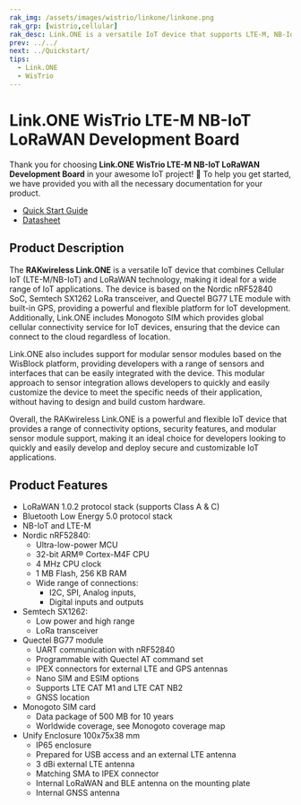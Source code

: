 ```yaml
---
rak_img: /assets/images/wistrio/linkone/linkone.png
rak_grp: [wistrio,cellular]
rak_desc: Link.ONE is a versatile IoT device that supports LTE-M, NB-IoT, and LoRaWAN connectivity, based on the Nordic nRF52840 SoC, Semtech SX1262 LoRa transceiver, and Quectel BG77 LTE module. It is compatible with the Arduino IDE.
prev: ../../
next: ../Quickstart/
tips:
  - Link.ONE
  - WisTrio
---
```


# Link.ONE WisTrio LTE-M NB-IoT LoRaWAN Development Board

Thank you for choosing **Link.ONE WisTrio LTE-M NB-IoT LoRaWAN Development Board** in your awesome IoT project! 🎉 To help you get started, we have provided you with all the necessary documentation for your product.

* [Quick Start Guide](../Quickstart/)
* [Datasheet](../Datasheet/)

## Product Description

The **RAKwireless Link.ONE** is a versatile IoT device that combines Cellular IoT (LTE-M/NB-IoT) and LoRaWAN technology, making it ideal for a wide range of IoT applications. The device is based on the Nordic nRF52840 SoC, Semtech SX1262 LoRa transceiver, and Quectel BG77 LTE module with built-in GPS, providing a powerful and flexible platform for IoT development. Additionally, Link.ONE includes Monogoto SIM which provides global cellular connectivity service for IoT devices, ensuring that the device can connect to the cloud regardless of location.

Link.ONE also includes support for modular sensor modules based on the WisBlock platform, providing developers with a range of sensors and interfaces that can be easily integrated with the device. This modular approach to sensor integration allows developers to quickly and easily customize the device to meet the specific needs of their application, without having to design and build custom hardware.

Overall, the RAKwireless Link.ONE is a powerful and flexible IoT device that provides a range of connectivity options, security features, and modular sensor module support, making it an ideal choice for developers looking to quickly and easily develop and deploy secure and customizable IoT applications.

## Product Features

- LoRaWAN 1.0.2 protocol stack (supports Class A & C)
- Bluetooth Low Energy 5.0 protocol stack
- NB-IoT and LTE-M
- Nordic nRF52840:
  - Ultra-low-power MCU
  - 32-bit ARM® Cortex-M4F CPU
  - 4&nbsp;MHz CPU clock
  - 1&nbsp;MB Flash, 256&nbsp;KB RAM
  - Wide range of connections:
    - I2C, SPI, Analog inputs,
    - Digital inputs and outputs
- Semtech SX1262:
  - Low power and high range
  - LoRa transceiver
- Quectel BG77 module
  - UART communication with nRF52840
  - Programmable with Quectel AT command set
  - IPEX connectors for external LTE and GPS antennas
  - Nano SIM and ESIM options
  - Supports LTE CAT M1 and LTE CAT NB2
  - GNSS location
- Monogoto SIM card
  - Data package of 500&nbsp;MB for 10&nbsp;years
  - Worldwide coverage, see Monogoto coverage map
- Unify Enclosure 100x75x38&nbsp;mm
  - IP65 enclosure
  - Prepared for USB access and an external LTE antenna
  - 3&nbsp;dBi external LTE antenna
  - Matching SMA to IPEX connector
  - Internal LoRaWAN and BLE antenna on the mounting plate
  - Internal GNSS antenna

